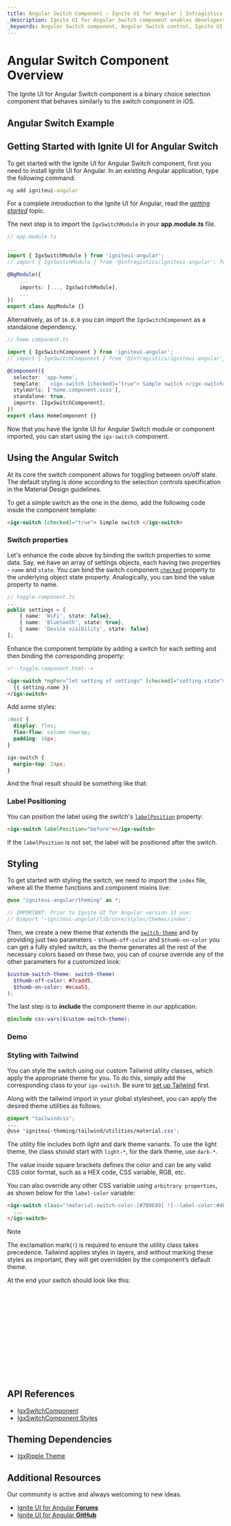 ```yaml
---
title: Angular Switch Component – Ignite UI for Angular | Infragistics
_description: Ignite UI for Angular Switch component enables developers to use binary on/off or true/false data input functions within their applications.
_keywords: Angular Switch component, Angular Switch control, Ignite UI for Angular, UI controls, Angular widgets, web widgets, UI widgets, Angular, Native Angular Components Suite, Angular UI Components, Native Angular Components Library
---
```


# Angular Switch Component Overview

<p class="highlight">The Ignite UI for Angular Switch component is a binary choice selection component that behaves similarly to the switch component in iOS.</p>

## Angular Switch Example

<code-view style="height:200px" 
           data-demos-base-url="{environment:demosBaseUrl}" 
           iframe-src="{environment:demosBaseUrl}/data-entries/switch-sample-1/" alt="Angular Switch Example">
</code-view>

<div class="divider--half"></div>

## Getting Started with Ignite UI for Angular Switch

To get started with the Ignite UI for Angular Switch component, first you need to install Ignite UI for Angular. In an existing Angular application, type the following command:

```cmd
ng add igniteui-angular
```

For a complete introduction to the Ignite UI for Angular, read the [*getting started*](general/getting-started.md) topic.

The next step is to import the `IgxSwitchModule` in your **app.module.ts** file.

```typescript
// app.module.ts

...
import { IgxSwitchModule } from 'igniteui-angular';
// import { IgxSwitchModule } from '@infragistics/igniteui-angular'; for licensed package

@NgModule({
    ...
    imports: [..., IgxSwitchModule],
    ...
})
export class AppModule {}
```

Alternatively, as of `16.0.0` you can import the `IgxSwitchComponent` as a standalone dependency.

```typescript
// home.component.ts

import { IgxSwitchComponent } from 'igniteui-angular';
// import { IgxSwitchComponent } from '@infragistics/igniteui-angular'; for licensed package

@Component({
  selector: 'app-home',
  template: ` <igx-switch [checked]="true"> Simple switch </igx-switch> `,
  styleUrls: ['home.component.scss'],
  standalone: true,
  imports: [IgxSwitchComponent],
})
export class HomeComponent {}
```

Now that you have the Ignite UI for Angular Switch module or component imported, you can start using the `igx-switch` component.

## Using the Angular Switch

At its core the switch component allows for toggling between on/off state. The default styling is done according to the selection controls specification in the Material Design guidelines.

To get a simple switch as the one in the demo, add the following code inside the component template:

```html
<igx-switch [checked]="true"> Simple switch </igx-switch>
```

### Switch properties

Let's enhance the code above by binding the switch properties to some data. Say, we have an array of settings objects, each having two properties - `name` and `state`. You can bind the switch component [`checked`]({environment:angularApiUrl}/classes/igxswitchcomponent.html#checked) property to the underlying object state property. Analogically, you can bind the value property to name.

```typescript
// toggle.component.ts
...
public settings = [
    { name: 'WiFi', state: false},
    { name: 'Bluetooth', state: true},
    { name: 'Device visibility', state: false}
];
```

Enhance the component template by adding a switch for each setting and then binding the corresponding property:

```html
<!--toggle.component.html-->

<igx-switch *ngFor="let setting of settings" [checked]="setting.state">
  {{ setting.name }}
</igx-switch>
```

Add some styles:

```scss
:host {
  display: flex;
  flex-flow: column nowrap;
  padding: 16px;
}

igx-switch {
  margin-top: 24px;
}
```

And the final result should be something like that:

<code-view style="height: 200px" 
           data-demos-base-url="{environment:demosBaseUrl}" 
           iframe-src="{environment:demosBaseUrl}/data-entries/switch-sample-2/" >
</code-view>

### Label Positioning

You can position the label using the switch's [`labelPosition`]({environment:angularApiUrl}/classes/igxcheckboxcomponent.html#labelPosition) property:

```html
<igx-switch labelPosition="before"></igx-switch>
```

If the `labelPosition` is not set, the label will be positioned after the switch.

## Styling

To get started with styling the switch, we need to import the `index` file, where all the theme functions and component mixins live:

```scss
@use "igniteui-angular/theming" as *;

// IMPORTANT: Prior to Ignite UI for Angular version 13 use:
// @import '~igniteui-angular/lib/core/styles/themes/index';
```

Then, we create a new theme that extends the [`switch-theme`]({environment:sassApiUrl}/index.html#function-switch-theme) and by providing just two parameters - `$thumb-off-color` and `$thumb-on-color` you can get a fully styled switch, as the theme generates all the rest of the necessary colors based on these two, you can of course override any of the other parameters for a customized look:

```scss
$custom-switch-theme: switch-theme(
  $thumb-off-color: #7cadd5,
  $thumb-on-color: #ecaa53,
);
```

The last step is to **include** the component theme in our application.

```scss
@include css-vars($custom-switch-theme);
```

### Demo

<code-view style="height: 200px" 
           no-theming
           data-demos-base-url="{environment:demosBaseUrl}" 
           iframe-src="{environment:demosBaseUrl}/data-entries/switch-styling/" >
</code-view>

### Styling with Tailwind

You can style the switch using our custom Tailwind utility classes, which apply the appropriate theme for you. To do this, simply add the corresponding class to your `igx-switch`. Be sure to [set up Tailwind](themes/misc/tailwind-classes.md) first.

Along with the tailwind import in your global stylesheet, you can apply the desired theme utilities as follows:

```scss
@import "tailwindcss";
...
@use 'igniteui-theming/tailwind/utilities/material.css';
```

The utility file includes both light and dark theme variants. To use the light theme, the class should start with `light-*`, for the dark theme, use `dark-*`.

The value inside square brackets defines the color and can be any valid CSS color format, such as a HEX code, CSS variable, RGB, etc.

You can also override any other CSS variable using `arbitrary properties`, as shown below for the `label-color` variable:

```html
<igx-switch class="!material-switch-color-[#7B9E89] ![--label-color:#4F6A5A]" ...>
  ...
</igx-switch>
```

>[!NOTE]
>The exclamation mark(`!`) is required to ensure the utility class takes precedence. Tailwind applies styles in layers, and without marking these styles as important, they will get overridden by the component’s default theme.

At the end your switch should look like this:

<div class="sample-container loading" style="height:200px">
    <iframe id="switch-tailwind-styling-iframe" data-src='{environment:demosBaseUrl}/data-entries/switch-tailwind-styling' width="100%" height="100%" seamless frameBorder="0" class="lazyload"></iframe>
</div>

<div class="divider--half"></div>

## API References

<div class="divider--half"></div>

* [IgxSwitchComponent]({environment:angularApiUrl}/classes/igxswitchcomponent.html)
* [IgxSwitchComponent Styles]({environment:sassApiUrl}/index.html#function-switch-theme)

## Theming Dependencies

* [IgxRipple Theme]({environment:sassApiUrl}/index.html#function-ripple-theme)

## Additional Resources

<div class="divider--half"></div>

Our community is active and always welcoming to new ideas.

* [Ignite UI for Angular **Forums**](https://www.infragistics.com/community/forums/f/ignite-ui-for-angular)
* [Ignite UI for Angular **GitHub**](https://github.com/IgniteUI/igniteui-angular)
